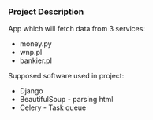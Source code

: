 ### Project Description

App which will fetch data from 3 services:
- money.py
- wnp.pl
- bankier.pl

Supposed software used in project:
- Django
- BeautifulSoup - parsing html
- Celery - Task queue
